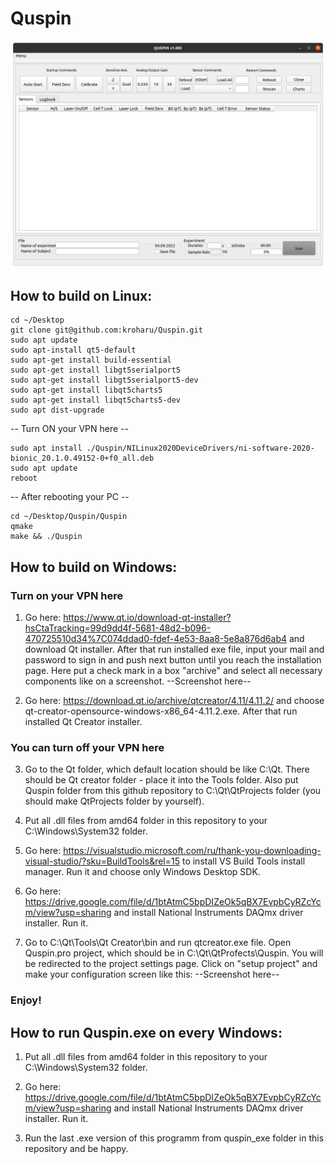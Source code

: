 # Quspin

![Preview](Quspin.png)

## How to build on Linux:
```shell
cd ~/Desktop
git clone git@github.com:kroharu/Quspin.git
sudo apt update
sudo apt-install qt5-default
sudo apt-get install build-essential
sudo apt-get install libgt5serialport5
sudo apt-get install libgt5serialport5-dev
sudo apt-get install libqt5charts5
sudo apt-get install libqt5charts5-dev
sudo apt dist-upgrade
```
-- Turn ON your VPN here --
```shell
sudo apt install ./Quspin/NILinux2020DeviceDrivers/ni-software-2020-bionic_20.1.0.49152-0+f0_all.deb
sudo apt update
reboot
```
-- After rebooting your PC --
```shell
cd ~/Desktop/Quspin/Quspin
qmake
make && ./Quspin
```
## How to build on Windows:

### Turn on your VPN here

1) Go here: https://www.qt.io/download-qt-installer?hsCtaTracking=99d9dd4f-5681-48d2-b096-470725510d34%7C074ddad0-fdef-4e53-8aa8-5e8a876d6ab4 and download Qt installer.
After that run installed exe file, input your mail and password to sign in and push next button until you reach the installation page. Here put a check mark in a box "archive" and select all necessary components like on a screenshot.
--Screenshot here--

2) Go here: https://download.qt.io/archive/qtcreator/4.11/4.11.2/ and choose qt-creator-opensource-windows-x86_64-4.11.2.exe. After that run installed Qt Creator installer.

### You can turn off your VPN here

3) Go to the Qt folder, which default location should be like C:\Qt. There should be Qt creator folder - place it into the Tools folder. Also put Quspin folder from this github repository to C:\Qt\QtProjects folder (you should make QtProjects folder by yourself).

4) Put all .dll files from amd64 folder in this repository to your C:\Windows\System32 folder.

5) Go here: https://visualstudio.microsoft.com/ru/thank-you-downloading-visual-studio/?sku=BuildTools&rel=15 to install VS Build Tools install manager.
Run it and choose only Windows Desktop SDK.

6) Go here: https://drive.google.com/file/d/1btAtmC5bpDIZeOk5qBX7EvpbCyRZcYcm/view?usp=sharing and install National Instruments DAQmx driver installer. Run it.

7) Go to C:\Qt\Tools\Qt Creator\bin and run qtcreator.exe file. Open Quspin.pro project, which should be in C:\Qt\QtProfects\Quspin. You will be redirected to the project settings page. Click on "setup project" and make your configuration screen like this:
--Screenshot here--

### Enjoy!

## How to run Quspin.exe on every Windows:

1) Put all .dll files from amd64 folder in this repository to your C:\Windows\System32 folder.

2) Go here: https://drive.google.com/file/d/1btAtmC5bpDIZeOk5qBX7EvpbCyRZcYcm/view?usp=sharing and install National Instruments DAQmx driver installer. Run it.

3) Run the last .exe version of this programm from quspin_exe folder in this repository and be happy.
